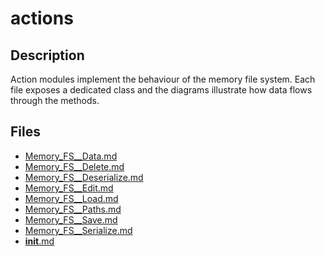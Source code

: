 # actions


## Description
Action modules implement the behaviour of the memory file system. Each file exposes
a dedicated class and the diagrams illustrate how data flows through the methods.
## Files
- [Memory_FS__Data.md](Memory_FS__Data.md)
- [Memory_FS__Delete.md](Memory_FS__Delete.md)
- [Memory_FS__Deserialize.md](Memory_FS__Deserialize.md)
- [Memory_FS__Edit.md](Memory_FS__Edit.md)
- [Memory_FS__Load.md](Memory_FS__Load.md)
- [Memory_FS__Paths.md](Memory_FS__Paths.md)
- [Memory_FS__Save.md](Memory_FS__Save.md)
- [Memory_FS__Serialize.md](Memory_FS__Serialize.md)
- [__init__.md](__init__.md)
